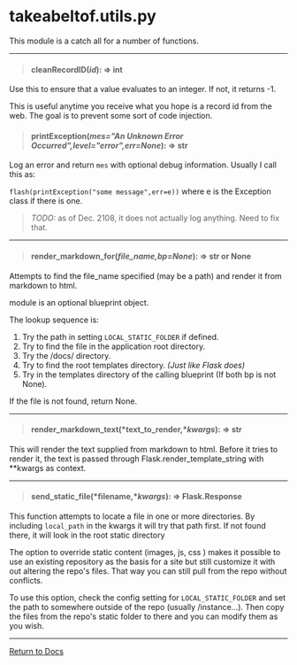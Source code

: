 # takeabeltof.utils.py

This module is a catch all for a number of functions.

___
> #### cleanRecordID(*id*): => int

Use this to ensure that a value evaluates to an integer. If not, it returns -1.

This is useful anytime you receive what you hope is a record id from the web. The goal is to prevent some sort of code injection.

> #### printException(*mes="An Unknown Error Occurred",level="error",err=None*): => str

Log an error and return `mes` with optional debug information. Usually I call this as:

`flash(printException("some message",err=e))` where e is the Exception class if there is one.

> _TODO:_ as of Dec. 2108, it does not actually log anything. Need to fix that.

---
> #### render_markdown_for(*file_name,bp=None*): => str or None

Attempts to find the file_name specified (may be a path) and render it from markdown to html.

module is an optional blueprint object.

The lookup sequence is:
1. Try the path in setting `LOCAL_STATIC_FOLDER` if defined.
2. Try to find the file in the application root directory.
3. Try the /docs/ directory.
4. Try to find the root templates directory. *(Just like Flask does)*
5. Try in the templates directory of the calling blueprint (If both bp is not None).
    
If the file is not found, return None.

---
> #### render_markdown_text(*text_to_render,**kwargs*): => str

This will render the text supplied from markdown to html. Before it tries to render it, the text is passed through 
Flask.render_template_string with **kwargs as context.

___
> #### send_static_file(*filename,**kwargs*): => Flask.Response

This function attempts to locate a file in one or more directories. By including `local_path` in the kwargs it will try
that path first. If not found there, it will look in the root static directory

The option to override static content (images, js, css ) makes it possible to use an existing repository as the basis for a site but
still customize it with out altering the repo's files. That way you can still pull from the repo without conflicts.

To use this option, check the config setting for `LOCAL_STATIC_FOLDER` and set the path to somewhere outside of 
the repo (usually /instance...). Then copy the files from the repo's static folder to there and you can modify
them as you wish.

  
---
[Return to Docs](/docs/shotglass2/README.md)


